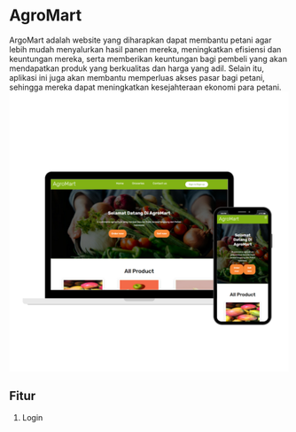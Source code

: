 # AgroMart
ArgoMart adalah website yang diharapkan dapat membantu petani agar lebih mudah menyalurkan hasil panen mereka, meningkatkan efisiensi dan keuntungan mereka, serta memberikan keuntungan bagi pembeli yang akan mendapatkan produk yang berkualitas dan harga yang adil. Selain itu, aplikasi ini juga akan membantu memperluas akses pasar bagi petani, sehingga mereka dapat meningkatkan kesejahteraan ekonomi para petani.
![alt text](https://github.com/Ayunitaputri/AgroMart/blob/add_Readme/Frontend/dokumentasi/pic1.png)

## Fitur
1. Login
